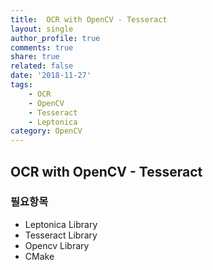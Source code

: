 ```yaml
---
title:  OCR with OpenCV - Tesseract
layout: single
author_profile: true
comments: true
share: true
related: false
date: '2018-11-27'
tags:
    - OCR
    - OpenCV
    - Tesseract
    - Leptonica
category: OpenCV
---
```


## OCR with OpenCV - Tesseract

### 필요항목
* Leptonica Library
* Tesseract Library
* Opencv Library
* CMake
